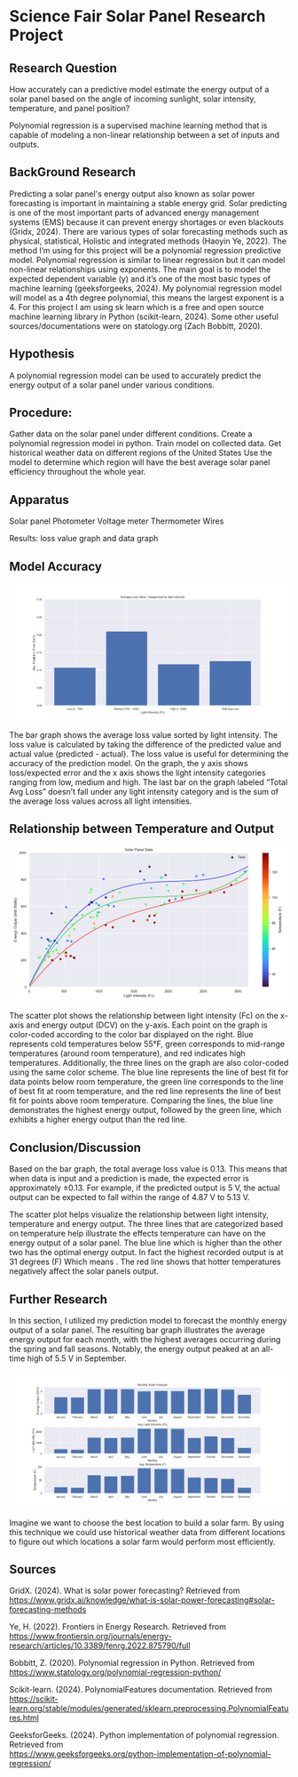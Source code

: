 # Science Fair Solar Panel Research Project

## Research Question
How accurately can a predictive model estimate the energy output of a solar panel based on the angle of incoming sunlight, solar intensity, temperature, and panel position?

Polynomial regression is a supervised machine learning method that is capable of modeling a non-linear relationship between a set of inputs and outputs.  

## BackGround Research
Predicting a solar panel's energy output also known as solar power forecasting is important in maintaining a stable energy grid. Solar predicting is one of the most important parts of advanced energy management systems (EMS) because it can prevent energy shortages or even blackouts (Gridx, 2024).  There are various types of solar forecasting methods such as physical, statistical, Holistic and integrated methods (Haoyin Ye, 2022). The  method I’m using for this project will be a polynomial regression predictive model. Polynomial regression is similar to linear regression but it can model non-linear relationships using exponents. The main goal is to model the expected dependent variable (y) and it’s one of the most basic types of machine learning (geeksforgeeks, 2024). My polynomial regression model will model as a 4th degree polynomial, this means the largest exponent is a 4. For this project I am using sk learn which is a free and open source machine learning library in Python (scikit-learn, 2024). Some other useful sources/documentations were on statology.org (Zach Bobbitt, 2020). 


## Hypothesis 
A polynomial regression model can be used to accurately predict the energy output of a solar panel under various conditions. 


## Procedure: 
Gather data on the solar panel under different conditions.
Create a polynomial regression model in python.
Train model on collected data.
Get historical weather data on different regions of the United States 
Use the model to determine which region will have the best average solar panel efficiency throughout the whole year.

## Apparatus
Solar panel
Photometer 
Voltage meter 
Thermometer
Wires

Results: loss  value graph and data graph


## Model Accuracy
![plot](https://github.com/Overclocker2077/Solar-Forcasting-Project/blob/main/loss_graph.png)

The bar graph shows the average loss value sorted by light intensity. The loss value is calculated by taking the difference of the predicted value and actual value (predicted  - actual). The loss value is useful for determining the accuracy of the prediction model. On the graph, the y axis shows loss/expected error and the x axis shows the light intensity categories ranging from low, medium and high. The last bar on the graph labeled “Total Avg Loss” doesn’t fall under any light intensity category and is the sum of the average loss values across all light intensities.

 ## Relationship between Temperature and Output
![plot](https://github.com/Overclocker2077/Solar-Forcasting-Project/blob/main/Screenshot2025-03-23191314.png)

The scatter plot shows the relationship between light intensity (Fc) on the x-axis and energy output (DCV) on the y-axis. Each point on the graph is color-coded according to the color bar displayed on the right. Blue represents cold temperatures below 55°F, green corresponds to mid-range temperatures (around room temperature), and red indicates high temperatures.
Additionally, the three lines on the graph are also color-coded using the same color scheme. The blue line represents the line of best fit for data points below room temperature, the green line corresponds to the line of best fit at room temperature, and the red line represents the line of best fit for points above room temperature.
Comparing the lines, the blue line demonstrates the highest energy output, followed by the green line, which exhibits a higher energy output than the red line.


## Conclusion/Discussion
Based on the bar graph, the total average loss value is 0.13. This means that when data is input and a prediction is made, the expected error is approximately ±0.13. For example, if the predicted output is 5 V, the actual output can be expected to fall within the range of 4.87 V to 5.13 V.  





The scatter plot helps visualize the relationship between light intensity, temperature and energy output. The three lines that are categorized based on temperature help illustrate the effects temperature can have on the energy output  of a solar panel. The blue line which is higher than the other two has the optimal energy output. In fact the highest recorded output is at 31 degrees (F) Which means . The red line shows that hotter temperatures negatively affect the solar panels output. 

## Further Research
In this section, I utilized my prediction model to forecast the monthly energy output of a solar panel. The resulting bar graph illustrates the average energy output for each month, with the highest averages occurring during the spring and fall seasons. Notably, the energy output peaked at an all-time high of 5.5 V in September. 

![plot](https://github.com/Overclocker2077/Solar-Forcasting-Project/blob/main/monthly.png)

Imagine we want to choose the best location to build a solar farm. By using this technique we could use historical weather data from different locations to figure out which locations a solar farm would perform most efficiently. 


## Sources
GridX. (2024). What is solar power forecasting? Retrieved from <br/> https://www.gridx.ai/knowledge/what-is-solar-power-forecasting#solar-forecasting-methods

Ye, H. (2022). Frontiers in Energy Research. Retrieved from  <br/> https://www.frontiersin.org/journals/energy-research/articles/10.3389/fenrg.2022.875790/full

Bobbitt, Z. (2020). Polynomial regression in Python. Retrieved from  <br/> https://www.statology.org/polynomial-regression-python/

Scikit-learn. (2024). PolynomialFeatures documentation. Retrieved from <br/> https://scikit-learn.org/stable/modules/generated/sklearn.preprocessing.PolynomialFeatures.html

GeeksforGeeks. (2024). Python implementation of polynomial regression. Retrieved from <br/> https://www.geeksforgeeks.org/python-implementation-of-polynomial-regression/
